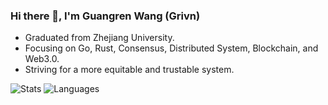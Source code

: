 ### Hi there 👋, I'm Guangren Wang (Grivn)

- Graduated from Zhejiang University.
- Focusing on Go, Rust, Consensus, Distributed System, Blockchain, and Web3.0.
- Striving for a more equitable and trustable system.

<!-- bg_color=60,f7b267,f25c54&text_color=fff&title_color=fff&icon_color=fff-->
![Stats](https://github-readme-stats.vercel.app/api?username=Grivn&include_all_commits=true&hide_border=true&theme=graywhite) 
![Languages](https://github-readme-stats.vercel.app/api/top-langs/?username=Grivn&&show_icons=true&hide_border=true&theme=graywhite&layout=compact&langs_count=8&exclude_repo=wxGo)
